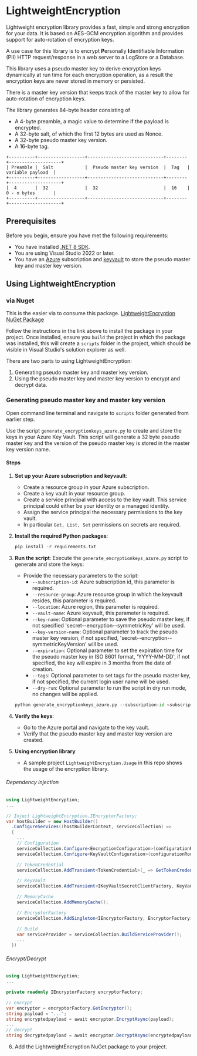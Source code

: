 # LightweightEncryption

Lightweight encryption library provides a fast, simple and strong encryption for your data.
It is based on AES-GCM encryption algorithm and provides support for auto-rotation of encryption keys.

A use case for this library is to encrypt <b>P</b>ersonally <b>I</b>dentifiable <b>I</b>nformation (PII) HTTP request/response in a web server to a LogStore or a Database.

This library uses a pseudo master key to derive encryption keys dynamically at run time for each encryption operation, as a result the encryption keys are never stored in memory or persisted.

There is a master key version that keeps track of the master key to allow for auto-rotation of encryption keys.

The library generates 84-byte header consisting of
* A 4-byte preamble, a magic value to determine if the payload is encrypted.
* A 32-byte salt, of which the first 12 bytes are used as Nonce.
* A 32-byte pseudo master key version.
* A 16-byte tag.

```
+----------+------------------+-----------------------------+--------+--------------------+
| Preamble |  Salt            |  Pseudo master key version  |  Tag   |  variable payload  |
+----------+------------------+-----------------------------+--------+--------------------+
|  4       |  32              |  32                         |  16    |  0 - n bytes       |
+----------+------------------+-----------------------------+--------+--------------------+
```

## Prerequisites

Before you begin, ensure you have met the following requirements:

- You have installed [.NET 8 SDK](https://dotnet.microsoft.com/download/dotnet/8.0).
- You are using Visual Studio 2022 or later.
- You have an [Azure](https://azure.microsoft.com) subscription and [keyvault](https://azure.microsoft.com/en-us/products/key-vault) to store the pseudo master key and master key version.

## Using LightweightEncryption

### via Nuget

This is the easier via to consume this package.
[LightweightEncryption NuGet Package](https://www.nuget.org/packages/LightweightEncryption)

Follow the instructions in the link above to install the package in your project.
Once installed, ensure you `build` the project in which the package was installed, this will create a `scripts` folder in the project, which should be visible in Visual Studio's solution explorer as well.

There are two parts to using LightweightEncryption:

1. Generating pseudo master key and master key version.
2. Using the pseudo master key and master key version to encrypt and decrypt data.

### Generating pseudo master key and master key version

Open command line terminal and navigate to `scripts` folder generated from earlier step.

Use the script `generate_encryptionkeys_azure.py` to create and store the keys in your Azure Key Vault.
This script will generate a 32 byte pseudo master key and the version of the pseudo master key is stored in the master key version name.

#### Steps

1. **Set up your Azure subscription and keyvault**:
    - Create a resource group in your Azure subscription.
    - Create a key vault in your resource group.
    - Create a service principal with access to the key vault. This service principal could either be your identity or a managed identity.
    - Assign the service principal the necessary permissions to the key vault.
    - In particular `Get, List, Set` permissions on secrets are required.

2. **Install the required Python packages**:

   ```python
   pip install -r requirements.txt
   ```

3. **Run the script**:
    Execute the `generate_encryptionkeys_azure.py` script to generate and store the keys:
    - Provide the necessary parameters to the script:
        - `--subscription-id`: Azure subscription id, this parameter is required.
        - `--resource-group`: Azure resource group in which the keyvault resides, this parameter is required.
        - `--location`: Azure region, this parameter is required.
        - `--vault-name`: Azure keyvault, this parameter is required.
        - `--key-name`: Optional parameter to save the pseudo master key, if not specified 'secret--encryption--symmetricKey' will be used.
        - `--key-version-name`: Optional parameter to track the pseudo master key version, if not specified, 'secret--encryption--symmetricKeyVersion' will be used.
        - `--expiration`: Optional parameter to set the expiration time for the pseudo master key in ISO 8601 format, 'YYYY-MM-DD', if not specified, the key will expire in 3 months from the date of creation.
        - `--tags`: Optional parameter to set tags for the pseudo master key, if not specified, the current login user name will be used.
        - `--dry-run`: Optional parameter to run the script in dry run mode, no changes will be applied.

    ```python
    python generate_encryptionkeys_azure.py --subscription-id <subscription-id> --resource-group <resource-group> --location <location> --vault-name <vault-name> --key-name <key-name> --key-version-name <key-version-name> --expiration <expiration> --tags <tags> --dry-run
    ```
4. **Verify the keys**:
    - Go to the Azure portal and navigate to the key vault.
    - Verify that the pseudo master key and master key version are created.
5. **Using encryption library**
   - A sample project `LightweightEncryption.Usage` in this repo shows the usage of the encryption library.

###### Dependency injection
```C#
using LightweightEncryption;
...

// Inject LightweightEncryption.IEncryptorFactory;
var hostBuilder = new HostBuilder()
  .ConfigureServices((hostBuilderContext, serviceCollection) =>
  {
    ...
    // Configuration
    serviceCollection.Configure<EncryptionConfiguration>(configurationRoot.GetSection(nameof(EncryptionConfiguration)));
    serviceCollection.Configure<KeyVaultConfiguration>(configurationRoot.GetSection(nameof(KeyVaultConfiguration)));

    // TokenCredential
    serviceCollection.AddTransient<TokenCredential>(_ => GetTokenCredential());

    // KeyVault
    serviceCollection.AddTransient<IKeyVaultSecretClientFactory, KeyVaultSecretClientFactory>();

    // MemoryCache
    serviceCollection.AddMemoryCache();

    // EncryptorFactory
    serviceCollection.AddSingleton<IEncryptorFactory, EncryptorFactory>();

    // Build
    var serviceProvider = serviceCollection.BuildServiceProvider();
    ...
  })
```
###### Encrypt/Decrypt
```C#
using LightweightEncryption;
...

private readonly IEncryptorFactory encryptorFactory;

// encrypt
var encryptor = encryptorFactory.GetEncryptor();
string payload = "...";
string encryptedpayload = await encryptor.EncryptAsync(payload);
...
// decrypt
string decryptedpayload = await encryptor.DecryptAsync(encryptedpayload);
```

6. Add the LightweightEncryption NuGet package to your project.
